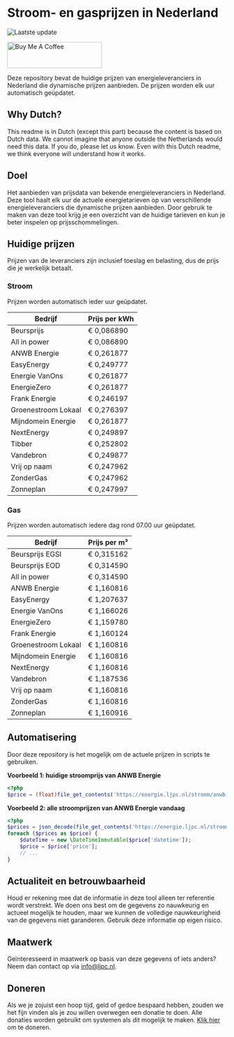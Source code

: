 # Stroom- en gasprijzen in Nederland

![Laatste update](https://img.shields.io/badge/laatste%20update-2025--08--13%2002%3A00%20CET-brightgreen)

<a href="https://www.buymeacoffee.com/Lars-" target="_blank"><img src="https://cdn.buymeacoffee.com/buttons/v2/default-orange.png" alt="Buy Me A Coffee" height="60" style="height: 60px !important;width: 217px !important;" ></a>

Deze repository bevat de huidige prijzen van energieleveranciers in Nederland die dynamische prijzen aanbieden. De prijzen worden elk uur automatisch geüpdatet.

## Why Dutch?

This readme is in Dutch (except this part) because the content is based on Dutch data. We cannot imagine that anyone outside the Netherlands would need this data. If you do, please let us know. Even with this Dutch readme, we think
everyone will understand how it works.

## Doel

Het aanbieden van prijsdata van bekende energieleveranciers in Nederland. Deze tool haalt elk uur de actuele energietarieven op van verschillende energieleveranciers die dynamische prijzen aanbieden. Door gebruik te maken van deze tool
krijg je een overzicht van de huidige tarieven en kun je beter inspelen op prijsschommelingen.

## Huidige prijzen

Prijzen van de leveranciers zijn inclusief toeslag en belasting, dus de prijs die je werkelijk betaalt.

### Stroom

Prijzen worden automatisch ieder uur geüpdatet.

 Bedrijf | Prijs per kWh 
---------|---------------
Beursprijs | € 0,086890
All in power | € 0,086890
ANWB Energie | € 0,261877
EasyEnergy | € 0,249777
Energie VanOns | € 0,261877
EnergieZero | € 0,261877
Frank Energie | € 0,246197
Groenestroom Lokaal | € 0,276397
Mijndomein Energie | € 0,261877
NextEnergy | € 0,249897
Tibber | € 0,252802
Vandebron | € 0,249877
Vrij op naam | € 0,247962
ZonderGas | € 0,247962
Zonneplan | € 0,247997


### Gas

Prijzen worden automatisch iedere dag rond 07.00 uur geüpdatet.

 Bedrijf | Prijs per m³ 
---------|--------------
Beursprijs EGSI | € 0,315162
Beursprijs EOD | € 0,314590
All in power | € 0,314590
ANWB Energie | € 1,160816
EasyEnergy | € 1,207637
Energie VanOns | € 1,166026
EnergieZero | € 1,159780
Frank Energie | € 1,160124
Groenestroom Lokaal | € 1,160816
Mijndomein Energie | € 1,160816
NextEnergy | € 1,160816
Vandebron | € 1,187536
Vrij op naam | € 1,160816
ZonderGas | € 1,160816
Zonneplan | € 1,160916


## Automatisering

Door deze repository is het mogelijk om de actuele prijzen in scripts te gebruiken.

**Voorbeeld 1: huidige stroomprijs van ANWB Energie**

```php
<?php
$price = (float)file_get_contents('https://energie.ljpc.nl/stroom/anwb-energie-nu.txt');

```

**Voorbeeld 2: alle stroomprijzen van ANWB Energie vandaag**

```php
<?php
$prices = json_decode(file_get_contents('https://energie.ljpc.nl/stroom/all-in-power-vandaag.json'),true);
foreach ($prices as $price) {
    $dateTime = new \DateTimeImmutable($price['datetime']);
    $price = $price['price'];
    // ...
}
```

## Actualiteit en betrouwbaarheid

Houd er rekening mee dat de informatie in deze tool alleen ter referentie wordt verstrekt. We doen ons best om de gegevens zo nauwkeurig en actueel mogelijk te houden, maar we kunnen de volledige nauwkeurigheid van de gegevens niet
garanderen. Gebruik deze informatie op eigen risico.

## Maatwerk

Geïnteresseerd in maatwerk op basis van deze gegevens of iets anders? Neem dan contact op
via [info@ljpc.nl](mailto:info@ljpc.nl?subject=Energie%20prijzen).

## Doneren

Als we je zojuist een hoop tijd, geld of gedoe bespaard hebben, zouden we het fijn vinden als je zou willen overwegen een
donatie te doen. Alle donaties worden gebruikt om systemen als dit mogelijk te
maken. [Klik hier](https://www.buymeacoffee.com/Lars-) om te doneren.
